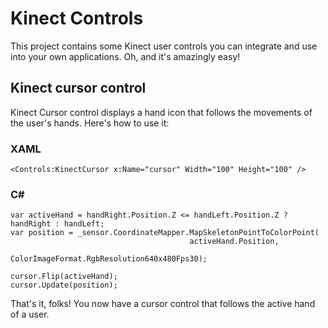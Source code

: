 # Kinect Controls

This project contains some Kinect user controls you can integrate and use into your own applications. Oh, and it's amazingly easy!

## Kinect cursor control
Kinect Cursor control displays a hand icon that follows the movements of the user's hands. Here's how to use it:

### XAML
    <Controls:KinectCursor x:Name="cursor" Width="100" Height="100" />
  
### C#
    var activeHand = handRight.Position.Z <= handLeft.Position.Z ? handRight : handLeft;
    var position = _sensor.CoordinateMapper.MapSkeletonPointToColorPoint(
                                            activeHand.Position,
                                            ColorImageFormat.RgbResolution640x480Fps30);

    cursor.Flip(activeHand);                            
    cursor.Update(position);
  
That's it, folks! You now have a cursor control that follows the active hand of a user.
